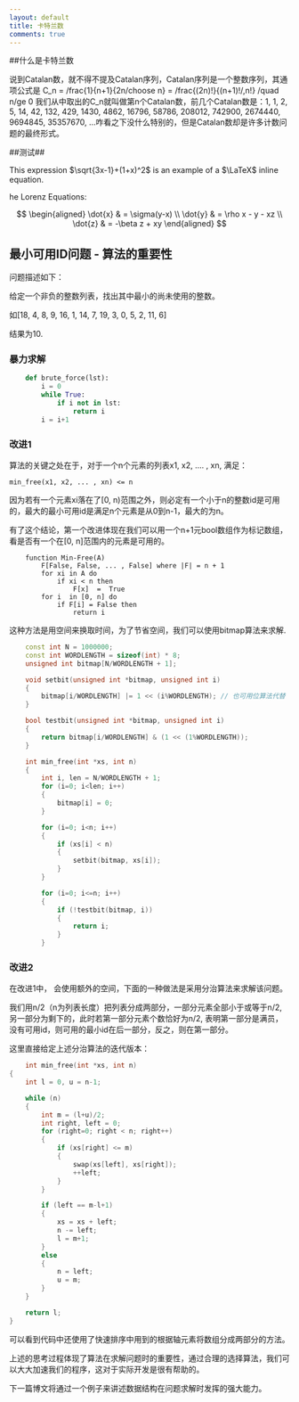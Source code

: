 ```yaml
---
layout: default
title: 卡特兰数
comments: true
---
```


##什么是卡特兰数

说到Catalan数，就不得不提及Catalan序列，Catalan序列是一个整数序列，其通项公式是
C_n = /frac{1}{n+1}{2n/choose n} = /frac{(2n)!}{(n+1)!/,n!} /quad n/ge 0
我们从中取出的C_n就叫做第n个Catalan数，前几个Catalan数是：1, 1, 2, 5, 14, 42, 132, 429, 1430, 4862, 16796, 58786, 208012, 742900, 2674440, 9694845, 35357670, …咋看之下没什么特别的，但是Catalan数却是许多计数问题的最终形式。


##测试##

This expression $\sqrt{3x-1}+(1+x)^2$ is an example of a $\LaTeX$ inline equation.

he Lorenz Equations:

$$
\begin{aligned}
\dot{x} & = \sigma(y-x) \\
\dot{y} & = \rho x - y - xz \\
\dot{z} & = -\beta z + xy
\end{aligned}
$$


## 最小可用ID问题 - 算法的重要性

问题描述如下：

给定一个非负的整数列表，找出其中最小的尚未使用的整数。

如[18, 4, 8, 9, 16, 1, 14, 7, 19, 3, 0, 5, 2, 11, 6]

结果为10.


### 暴力求解

```python
	def brute_force(lst):
		i = 0
		while True:
			if i not in lst:
				return i
		i = i+1
```

### 改进1

算法的关键之处在于，对于一个n个元素的列表x1, x2, .... , xn, 满足：

	min_free(x1, x2, ... , xn) <= n

因为若有一个元素xi落在了[0, n)范围之外，则必定有一个小于n的整数id是可用的，最大的最小可用id是满足n个元素是从0到n-1，最大的为n。

有了这个结论，第一个改进体现在我们可以用一个n+1元bool数组作为标记数组，看是否有一个在[0, n]范围内的元素是可用的。

```
	function Min-Free(A)
		F[False, False, ... , False] where |F| = n + 1
		for xi in A do
			if xi < n then
				F[x]  =  True
		for i  in [0, n] do
			if F[i] = False then
	 			return i
```

这种方法是用空间来换取时间，为了节省空间，我们可以使用bitmap算法来求解.

```c++
	const int N = 1000000;
	const int WORDLENGTH = sizeof(int) * 8;
	unsigned int bitmap[N/WORDLENGTH + 1];

	void setbit(unsigned int *bitmap, unsigned int i)
	{
		bitmap[i/WORDLENGTH] |= 1 << (i%WORDLENGTH); // 也可用位算法代替
	}

	bool testbit(unsigned int *bitmap, unsigned int i)
	{
		return bitmap[i/WORDLENGTH] & (1 << (1%WORDLENGTH));
	}

	int min_free(int *xs, int n)
	{
		int i, len = N/WORDLENGTH + 1;
		for (i=0; i<len; i++)
		{
			bitmap[i] = 0;
		}

		for (i=0; i<n; i++)
		{
			if (xs[i] < n)
			{
				setbit(bitmap, xs[i]);
			}
		}

		for (i=0; i<=n; i++)
		{
			if (!testbit(bitmap, i))
			{
				return i;
			}
		}
```

### 改进2

在改进1中， 会使用额外的空间，下面的一种做法是采用分治算法来求解该问题。

我们用n/2（n为列表长度）把列表分成两部分，一部分元素全部小于或等于n/2, 另一部分为剩下的，此时若第一部分元素个数恰好为n/2, 表明第一部分是满员，没有可用id，则可用的最小id在后一部分，反之，则在第一部分。

这里直接给定上述分治算法的迭代版本：

```c++
	int min_free(int *xs, int n)
{
	int l = 0, u = n-1;

	while (n)
	{
		int m = (l+u)/2;
		int right, left = 0;
		for (right=0; right < n; right++)
		{
			if (xs[right] <= m)
			{
				swap(xs[left], xs[right]);
				++left;
			}
		}

		if (left == m-l+1)
		{
			xs = xs + left;
			n -= left;
			l = m+1;
		}
		else
		{
			n = left;
			u = m;
		}
	}

	return l;
}
```

可以看到代码中还使用了快速排序中用到的根据轴元素将数组分成两部分的方法。

上述的思考过程体现了算法在求解问题时的重要性，通过合理的选择算法，我们可以大大加速我们的程序，这对于实际开发是很有帮助的。

下一篇博文将通过一个例子来讲述数据结构在问题求解时发挥的强大能力。